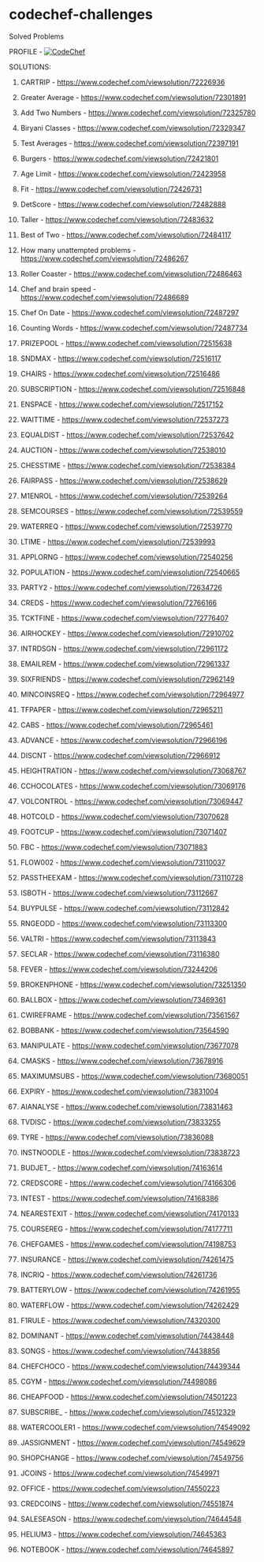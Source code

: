 # codechef-challenges
Solved Problems


PROFILE - [![CodeChef](https://img.shields.io/twitter/url?label=CodeChef&logo=CodeChef&style=social&url=https%3A%2F%2Fwww.codechef.com%2Fusers%2Fs_sutharsan_20)](https://www.codechef.com/users/s_sutharsan_20) 

SOLUTIONS:

1) CARTRIP - https://www.codechef.com/viewsolution/72226936

2) Greater Average - https://www.codechef.com/viewsolution/72301891

3) Add Two Numbers - https://www.codechef.com/viewsolution/72325780

4) Biryani Classes - https://www.codechef.com/viewsolution/72329347

5) Test Averages - https://www.codechef.com/viewsolution/72397191

6) Burgers - https://www.codechef.com/viewsolution/72421801

7) Age Limit - https://www.codechef.com/viewsolution/72423958

8) Fit - https://www.codechef.com/viewsolution/72426731

9) DetScore - https://www.codechef.com/viewsolution/72482888

10) Taller - https://www.codechef.com/viewsolution/72483632

11) Best of Two - https://www.codechef.com/viewsolution/72484117

12) How many unattempted problems - https://www.codechef.com/viewsolution/72486267

13) Roller Coaster - https://www.codechef.com/viewsolution/72486463

14) Chef and brain speed - https://www.codechef.com/viewsolution/72486689

15) Chef On Date - https://www.codechef.com/viewsolution/72487297

16) Counting Words - https://www.codechef.com/viewsolution/72487734

17) PRIZEPOOL - https://www.codechef.com/viewsolution/72515638

18) SNDMAX - https://www.codechef.com/viewsolution/72516117

19) CHAIRS - https://www.codechef.com/viewsolution/72516486

20) SUBSCRIPTION - https://www.codechef.com/viewsolution/72516848

21) ENSPACE - https://www.codechef.com/viewsolution/72517152

22) WAITTIME - https://www.codechef.com/viewsolution/72537273

23) EQUALDIST - https://www.codechef.com/viewsolution/72537642

24) AUCTION - https://www.codechef.com/viewsolution/72538010

25) CHESSTIME - https://www.codechef.com/viewsolution/72538384

26) FAIRPASS - https://www.codechef.com/viewsolution/72538629

27) M1ENROL - https://www.codechef.com/viewsolution/72539264

28) SEMCOURSES - https://www.codechef.com/viewsolution/72539559

29) WATERREQ - https://www.codechef.com/viewsolution/72539770

30) LTIME - https://www.codechef.com/viewsolution/72539993

31) APPLORNG - https://www.codechef.com/viewsolution/72540256

32) POPULATION - https://www.codechef.com/viewsolution/72540665

33) PARTY2 - https://www.codechef.com/viewsolution/72634726

34) CREDS - https://www.codechef.com/viewsolution/72766166

35) TCKTFINE - https://www.codechef.com/viewsolution/72776407

36) AIRHOCKEY - https://www.codechef.com/viewsolution/72910702

37) INTRDSGN - https://www.codechef.com/viewsolution/72961172

38) EMAILREM - https://www.codechef.com/viewsolution/72961337

39) SIXFRIENDS - https://www.codechef.com/viewsolution/72962149

40) MINCOINSREQ - https://www.codechef.com/viewsolution/72964977

41) TFPAPER - https://www.codechef.com/viewsolution/72965211

42) CABS - https://www.codechef.com/viewsolution/72965461

43) ADVANCE - https://www.codechef.com/viewsolution/72966196

44) DISCNT - https://www.codechef.com/viewsolution/72966912

45) HEIGHTRATION - https://www.codechef.com/viewsolution/73068767

46) CCHOCOLATES - https://www.codechef.com/viewsolution/73069176

47) VOLCONTROL - https://www.codechef.com/viewsolution/73069447

48) HOTCOLD - https://www.codechef.com/viewsolution/73070628

49) FOOTCUP - https://www.codechef.com/viewsolution/73071407

50) FBC - https://www.codechef.com/viewsolution/73071883

51) FLOW002 - https://www.codechef.com/viewsolution/73110037

52) PASSTHEEXAM - https://www.codechef.com/viewsolution/73110728

53) ISBOTH - https://www.codechef.com/viewsolution/73112667

54) BUYPULSE - https://www.codechef.com/viewsolution/73112842

55) RNGEODD - https://www.codechef.com/viewsolution/73113300

56) VALTRI - https://www.codechef.com/viewsolution/73113843

57) SECLAR - https://www.codechef.com/viewsolution/73116380

58) FEVER - https://www.codechef.com/viewsolution/73244206

59) BROKENPHONE - https://www.codechef.com/viewsolution/73251350

60) BALLBOX - https://www.codechef.com/viewsolution/73469361

61) CWIREFRAME - https://www.codechef.com/viewsolution/73561567

62) BOBBANK - https://www.codechef.com/viewsolution/73564590

63) MANIPULATE - https://www.codechef.com/viewsolution/73677078

64) CMASKS - https://www.codechef.com/viewsolution/73678916

65) MAXIMUMSUBS - https://www.codechef.com/viewsolution/73680051

66) EXPIRY - https://www.codechef.com/viewsolution/73831004

67) AIANALYSE - https://www.codechef.com/viewsolution/73831463

68) TVDISC - https://www.codechef.com/viewsolution/73833255

69) TYRE - https://www.codechef.com/viewsolution/73836088

70) INSTNOODLE - https://www.codechef.com/viewsolution/73838723

71) BUDJET_ - https://www.codechef.com/viewsolution/74163614

72) CREDSCORE - https://www.codechef.com/viewsolution/74166306

73) INTEST - https://www.codechef.com/viewsolution/74168386

74) NEARESTEXIT - https://www.codechef.com/viewsolution/74170133

75) COURSEREG - https://www.codechef.com/viewsolution/74177711

76) CHEFGAMES - https://www.codechef.com/viewsolution/74198753

77) INSURANCE - https://www.codechef.com/viewsolution/74261475

78) INCRIQ - https://www.codechef.com/viewsolution/74261736

79) BATTERYLOW - https://www.codechef.com/viewsolution/74261955

80) WATERFLOW - https://www.codechef.com/viewsolution/74262429

81) F1RULE - https://www.codechef.com/viewsolution/74320300

82) DOMINANT - https://www.codechef.com/viewsolution/74438448

83) SONGS - https://www.codechef.com/viewsolution/74438856

84) CHEFCHOCO - https://www.codechef.com/viewsolution/74439344

85) CGYM - https://www.codechef.com/viewsolution/74498086

86) CHEAPFOOD - https://www.codechef.com/viewsolution/74501223

87) SUBSCRIBE_ - https://www.codechef.com/viewsolution/74512329

88) WATERCOOLER1 - https://www.codechef.com/viewsolution/74549092

89) JASSIGNMENT - https://www.codechef.com/viewsolution/74549629

90) SHOPCHANGE - https://www.codechef.com/viewsolution/74549756

91) JCOINS - https://www.codechef.com/viewsolution/74549971

92) OFFICE - https://www.codechef.com/viewsolution/74550223

93) CREDCOINS - https://www.codechef.com/viewsolution/74551874

94) SALESEASON - https://www.codechef.com/viewsolution/74644548

95) HELIUM3 - https://www.codechef.com/viewsolution/74645363

96) NOTEBOOK - https://www.codechef.com/viewsolution/74645897
